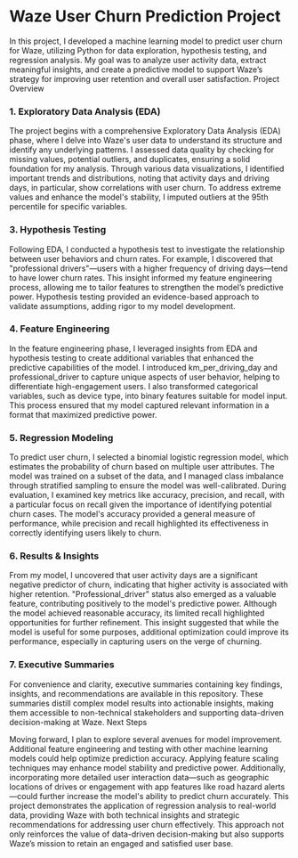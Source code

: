 # Waze User Churn Prediction Project

In this project, I developed a machine learning model to predict user churn for Waze, utilizing Python for data exploration, hypothesis testing, and regression analysis. My goal was to analyze user activity data, extract meaningful insights, and create a predictive model to support Waze’s strategy for improving user retention and overall user satisfaction.
Project Overview

### 1. Exploratory Data Analysis (EDA)
The project begins with a comprehensive Exploratory Data Analysis (EDA) phase, where I delve into Waze's user data to understand its structure and identify any underlying patterns. I assessed data quality by checking for missing values, potential outliers, and duplicates, ensuring a solid foundation for my analysis. Through various data visualizations, I identified important trends and distributions, noting that activity days and driving days, in particular, show correlations with user churn. To address extreme values and enhance the model's stability, I imputed outliers at the 95th percentile for specific variables.

### 3. Hypothesis Testing
Following EDA, I conducted a hypothesis test to investigate the relationship between user behaviors and churn rates. For example, I discovered that "professional drivers"—users with a higher frequency of driving days—tend to have lower churn rates. This insight informed my feature engineering process, allowing me to tailor features to strengthen the model’s predictive power. Hypothesis testing provided an evidence-based approach to validate assumptions, adding rigor to my model development.

### 4. Feature Engineering
In the feature engineering phase, I leveraged insights from EDA and hypothesis testing to create additional variables that enhanced the predictive capabilities of the model. I introduced km_per_driving_day and professional_driver to capture unique aspects of user behavior, helping to differentiate high-engagement users. I also transformed categorical variables, such as device type, into binary features suitable for model input. This process ensured that my model captured relevant information in a format that maximized predictive power.

### 5. Regression Modeling
To predict user churn, I selected a binomial logistic regression model, which estimates the probability of churn based on multiple user attributes. The model was trained on a subset of the data, and I managed class imbalance through stratified sampling to ensure the model was well-calibrated. During evaluation, I examined key metrics like accuracy, precision, and recall, with a particular focus on recall given the importance of identifying potential churn cases. The model's accuracy provided a general measure of performance, while precision and recall highlighted its effectiveness in correctly identifying users likely to churn.

### 6. Results & Insights
From my model, I uncovered that user activity days are a significant negative predictor of churn, indicating that higher activity is associated with higher retention. "Professional_driver" status also emerged as a valuable feature, contributing positively to the model's predictive power. Although the model achieved reasonable accuracy, its limited recall highlighted opportunities for further refinement. This insight suggested that while the model is useful for some purposes, additional optimization could improve its performance, especially in capturing users on the verge of churning.

### 7. Executive Summaries
For convenience and clarity, executive summaries containing key findings, insights, and recommendations are available in this repository. These summaries distill complex model results into actionable insights, making them accessible to non-technical stakeholders and supporting data-driven decision-making at Waze.
Next Steps

Moving forward, I plan to explore several avenues for model improvement. Additional feature engineering and testing with other machine learning models could help optimize prediction accuracy. Applying feature scaling techniques may enhance model stability and predictive power. Additionally, incorporating more detailed user interaction data—such as geographic locations of drives or engagement with app features like road hazard alerts—could further increase the model's ability to predict churn accurately.
This project demonstrates the application of regression analysis to real-world data, providing Waze with both technical insights and strategic recommendations for addressing user churn effectively. This approach not only reinforces the value of data-driven decision-making but also supports Waze’s mission to retain an engaged and satisfied user base.





